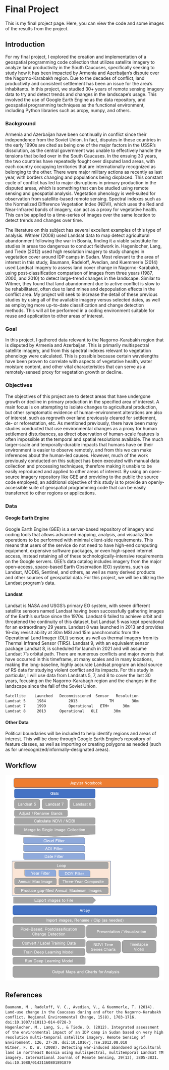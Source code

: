 # Final Project
This is my final project page. Here, you can view the code and some images of the
results from the project.

## Introduction
For my final project, I explored the creation and implementation of a geospatial programming code collection that utilizes satellite imagery to analyze land productivity in the South Caucuses, specifically seeking to study how it has been impacted by Armenia and Azerbaijan’s dispute over the Nagorno-Karabakh region. Due to the decades of conflict, land productivity and consistent settlement has been an issue for the area’s inhabitants. In this project, we studied 30+ years of remote sensing imagery data to try and detect trends and changes in the landscape’s usage. This involved the use of Google Earth Engine as the data repository, and geospatial programming techniques as the functional environment, including Python libraries such as arcpy, numpy, and others.

### Background
Armenia and Azerbaijan have been continually in conflict since their independence from the Soviet Union. In fact, disputes in these countries in the early 1990s are cited as being one of the major factors in the USSR’s dissolution, as the central government was unable to effectively handle the tensions that boiled over in the South Caucuses. In the ensuing 30 years, the two countries have repeatedly fought over disputed land areas, with each country occupying territories that are internationally recognized as belonging to the other. There were major military actions as recently as last year, with borders changing and populations being displaced. This constant cycle of conflict has led to major disruptions in primary production in the disputed areas, which is something that can be studied using remote sensing and geospatial analysis. Vegetation phenology is well-suited for observation from satellite-based remote sensing. Spectral indexes such as the Normalized Difference Vegetation Index (NDVI), which uses the Red and Near-Infrared bands of imagery, can act as a proxy for vegetative health. This can be applied to a time-series of images over the same location to detect trends and changes over time.

The literature on this subject has several excellent examples of this type of analysis. Witmer (2008) used Landsat data to map detect agricultural abandonment following the war in Bosnia, finding it a viable substitute for studies in areas too dangerous to conduct fieldwork in. Hagenlocher, Lang, and Tiede (2012) used high resolution imagery to study changes in vegetation cover around IDP camps in Sudan. Most relevant to the area of interest in this study, Baumann, Radeloff, Avedian, and Kuemmerle (2014) used Landsat imagery to assess land cover change in Nagorno-Karabakh, using post-classification comparison of images from three years (1987, 2000, and 2010) to detect large-trend changes in the landscape. Similar to Witmer, they found that land abandonment due to active conflict is slow to be rehabilitated, often due to land mines and depopulation effects in the conflict area. My project will seek to increase the detail of these previous studies by using all of the available imagery versus selected dates, as well as employing more up-to-date classification and change detection methods. This will all be performed in a coding environment suitable for reuse and application to other areas of interest.

### Goal
In this project, I gathered data relevant to the Nagorno-Karabakh region that is disputed by Armenia and Azerbaijan. This is primarily multispectral satellite imagery, and from this spectral indexes relevant to vegetation phenology were calculated. This is possible because certain wavelengths have been proven to correlate with aspects of vegetative health, water moisture content, and other vital characteristics that can serve as a remotely-sensed proxy for vegetation growth or decline.

### Objectives
The objectives of this project are to detect areas that have undergone growth or decline in primary production in the specified area of interest. A main focus is on attempting to isolate changes to agricultural production, but other symptomatic evidence of human-environment alterations are also of interest, such as regrowth over land previously cleared for settlement, de- or reforestation, etc. As mentioned previously, there have been many studies conducted that use environmental changes as a proxy for human settlement disturbances, as direct observation of human-scale features is often impossible at the temporal and spatial resolutions available. The much larger-scale and temporally-durable impacts that humans have on their environment is easier to observe remotely, and from this we can make inferences about the human-led causes. However, much of the work previously conducted on this subject has been executed with manual data collection and processing techniques, therefore making it unable to be easily reproduced and applied to other areas of interest. By using an open-source imagery repository like GEE and providing to the public the source code employed, an additional objective of this study is to provide an openly-accessible suite of geospatial programming code that can be easily transferred to other regions or applications.

### Data
#### Google Earth Engine
Google Earth Engine (GEE) is a server-based repository of imagery and coding tools that allows advanced mapping, analysis, and visualization operations to be performed with minimal client-side requirements. This means that users of the service do not need to have high-end computing equipment, expensive software packages, or even high-speed internet access, instead retaining all of these technologically-intensive requirements on the Google servers. GEE’s data catalog includes imagery from the major open-access, space-based Earth Observation (EO) systems, such as Landsat, MODIS, Sentinel, and others, as well as many derived products and other sources of geospatial data. For this project, we will be utilizing the Landsat program’s data.

#### Landsat
Landsat is NASA and USGS’s primary EO system, with seven different satellite sensors named Landsat having been successfully gathering images of the Earth’s surface since the 1970s. Landsat 6 failed to achieve orbit and threatened the continuity of this dataset, but Landsat 5 was kept operational for an extraordinary 29 years. Landsat 8 was launched in 2013 and provides 16-day revisit ability at 30m MSI and 15m panchromatic from the Operational Land Imager (OLI) sensor, as well as thermal imagery from its Thermal Infrared Sensor (TIRS). Landsat 9, with an equivalent sensor package Landsat 8, is scheduled for launch in 2021 and will assume Landsat 7’s orbital path. There are numerous conflicts and major events that have occurred in this timeframe, at many scales and in many locations, making the long-baseline, highly accurate Landsat program an ideal source of RS data for studying violent conflict and its impacts. For this study in particular, I will use data from Landsats 5, 7, and 8 to cover the last 30 years, focusing on the Nagorno-Karabagh region and the changes in the landscape since the fall of the Soviet Union.

```
Satellite	 Launched	Decommissioned	Sensor	 Resolution
Landsat 5	  1984	        2013	          TM	    30m
Landsat 7	  1999	        Operational	  ETM+	    30m
Landsat 8	  2013    	Operational	  OLI	    30m
```

#### Other Data
Political boundaries will be included to help identify regions and areas of interest. This will be done through Google Earth Engine’s repository of feature classes, as well as importing or creating polygons as needed (such as for unrecognized/informally-designated areas).

## Workflow

![workflow](https://github.com/geog3050/namacdon/blob/1977f99eaa53b793e17098626025469c52dcc769/Final_Project/workflow.png)

## References
```
Baumann, M., Radeloff, V. C., Avedian, V., & Kuemmerle, T. (2014). Land-use change in the Caucasus during and after the Nagorno-Karabakh conflict. Regional Environmental Change, 15(8), 1703-1716. doi:10.1007/s10113-014-0728-3
Hagenlocher, M., Lang, S., & Tiede, D. (2012). Integrated assessment of the environmental impact of an IDP camp in Sudan based on very high resolution multi-temporal satellite imagery. Remote Sensing of Environment, 126, 27-38. doi:10.1016/j.rse.2012.08.010
Witmer, F. D. W. (2008). Detecting war‐induced abandoned agricultural land in northeast Bosnia using multispectral, multitemporal Landsat TM imagery. International Journal of Remote Sensing, 29(13), 3805-3831. doi:10.1080/01431160801891879
```
